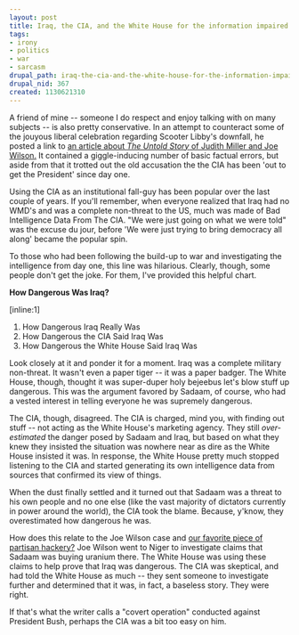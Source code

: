 ```yaml
--- 
layout: post
title: Iraq, the CIA, and the White House for the information impaired
tags: 
- irony
- politics
- war
- sarcasm
drupal_path: iraq-the-cia-and-the-white-house-for-the-information-impaired
drupal_nid: 367
created: 1130621310
---
```

A friend of mine -- someone I do respect and enjoy talking with on many subjects -- is also pretty conservative. In an attempt to counteract some of the jouyous liberal celebration regarding Scooter Libby's downfall, he posted a link to <a href="http://realclearpolitics.com/Commentary/com-10_25_05_CKI.html">an article about <i>The Untold Story</i> of Judith Miller and Joe Wilson.</a> It contained a giggle-inducing number of basic factual errors, but aside from that it trotted out the old accusation the the CIA has been 'out to get the President' since day one.

Using the CIA as an institutional fall-guy has been popular over the last couple of years. If you'll remember, when everyone realized that Iraq had no WMD's and was a complete non-threat to the US, much was made of Bad Intelligence Data From The CIA. "We were just going on what we were told" was the excuse du jour, before 'We were just trying to bring democracy all along' became the popular spin.

To those who had been following the build-up to war and investigating the intelligence from day one, this line was hilarious. Clearly, though, some people don't get the joke. For them, I've provided this helpful chart.

 

<b>How Dangerous Was Iraq?</b>

[inline:1]

<ol>

<li>How Dangerous Iraq Really Was</li>

<li>How Dangerous the CIA Said Iraq Was</li>

<li>How Dangerous the White House Said Iraq Was</li>

</ol>

Look closely at it and ponder it for a moment. Iraq was a complete military non-threat. It wasn't even a paper tiger -- it was a paper badger.  The White House, though, thought it was super-duper holy bejeebus let's blow stuff up dangerous. This was the argument favored by Sadaam, of course, who had a vested interest in telling everyone he was supremely dangerous.

The CIA, though, disagreed. The CIA is charged, mind you, with finding out stuff -- not acting as the White House's marketing agency. They still <i>over-estimated</i> the danger posed by Sadaam and Iraq, but based on what they knew they insisted the situation was nowhere near as dire as the White House insisted it was. In response, the White House pretty much stopped listening to the CIA and started generating its own intelligence data from sources that confirmed its view of things.

When the dust finally settled and it turned out that Sadaam was a threat to his own people and no one else (like the vast majority of dictators currently in power around the world), the CIA took the blame. Because, y'know, they overestimated how dangerous he was.

How does this relate to the Joe Wilson case and <a href="http://realclearpolitics.com/Commentary/com-10_25_05_CKI.html">our favorite piece of partisan hackery?</a> Joe Wilson went to Niger to investigate claims that Sadaam was buying uranium there. The White House was using these claims to help prove that Iraq was dangerous. The CIA was skeptical, and had told the White House as much -- they sent someone to investigate further and determined that it was, in fact, a baseless story. They were right.

If that's what the writer calls a "covert operation" conducted against President Bush, perhaps the CIA was a bit too easy on him.
